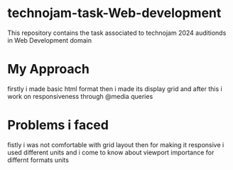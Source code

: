 # technojam-task-Web-development
This repository contains the task associated to technojam 2024 auditionds in Web Development domain
# My Approach
firstly i made basic html format
then i made its display grid
and after this i work on responsiveness through @media queries
# Problems i faced
fistly i was not comfortable with grid layout
then for making it responsive i used different units and i come to know about viewport importance for differnt formats units

